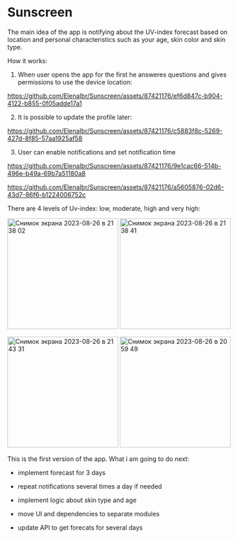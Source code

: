 # Sunscreen

The main idea of the app is notifying about the UV-index forecast based on location and personal characteristics such as your age, skin color and skin type.

How it works:

1) When user opens the app for the first he answeres questions and gives permissions to use the device location:

https://github.com/ElenaIbr/Sunscreen/assets/87421176/ef6d847c-b904-4122-b855-0f05adde17a1

2) It is possible to update the profile later:

https://github.com/ElenaIbr/Sunscreen/assets/87421176/c5883f8c-5269-427d-8f85-57aa1925af58

3) User can enable notifications and set notification time

https://github.com/ElenaIbr/Sunscreen/assets/87421176/9e1cac66-514b-496e-b49a-69b7a51180a8


https://github.com/ElenaIbr/Sunscreen/assets/87421176/a5605876-02d6-43d7-86f6-b1224006752c

There are 4 levels of Uv-index: low, moderate, high and very high:

<img width="250" alt="Снимок экрана 2023-08-26 в 21 38 02" src="https://github.com/ElenaIbr/Sunscreen/assets/87421176/e50e90bf-3a09-42a9-8742-9bea3cb1cc7c"> <img width="250" alt="Снимок экрана 2023-08-26 в 21 38 41" src="https://github.com/ElenaIbr/Sunscreen/assets/87421176/196284be-3648-4501-9d69-7a944f9461e6"> 

<img width="250" alt="Снимок экрана 2023-08-26 в 21 43 31" src="https://github.com/ElenaIbr/Sunscreen/assets/87421176/5ad9c69f-215f-4ec8-bb64-8df451c8767d"> <img width="250" alt="Снимок экрана 2023-08-26 в 20 59 49" src="https://github.com/ElenaIbr/Sunscreen/assets/87421176/60865036-3ca3-4c01-84b3-2c021e312ae6">

This is the first version of the app. What i am going to do next:

- implement forecast for 3 days
- repeat notifications several times a day if needed
- implement logic about skin type and age

- move UI and dependencies to separate modules
- update API to get forecats for several days




